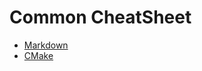 # Common CheatSheet

- [Markdown](https://github.com/adam-p/markdown-here/wiki/Markdown-Cheatsheet#tables)
- [CMake](https://github.com/mortennobel/CMake-Cheatsheet/blob/master/CMake_Cheatsheet.pdf)